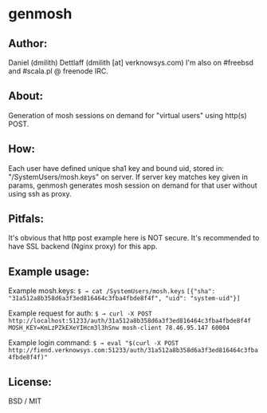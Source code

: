 genmosh
=======


## Author:
Daniel (dmilith) Dettlaff (dmilith [at] verknowsys.com)
I'm also on #freebsd and #scala.pl @ freenode IRC.


## About:
Generation of mosh sessions on demand for "virtual users" using http(s) POST.


## How:
Each user have defined unique sha1 key and bound uid, stored in: "/SystemUsers/mosh.keys" on server.
If server key matches key given in params, genmosh generates mosh session on demand for that user without using ssh as proxy.


## Pitfals:
It's obvious that http post example here is NOT secure. It's recommended to have SSL backend (Nginx proxy) for this app.


## Example usage:

Example mosh.keys:
    `$ → cat /SystemUsers/mosh.keys`
    `[{"sha": "31a512a8b358d6a3f3ed816464c3fba4fbde8f4f", "uid": "system-uid"}]`

Example request for auth:
    `$ → curl -X POST http://localhost:51233/auth/31a512a8b358d6a3f3ed816464c3fba4fbde8f4f`
    `MOSH_KEY=KmLzPZkEXeYIHcm3l3hSnw mosh-client 78.46.95.147 60004`
    
Example login command:
    `$ → eval "$(curl -X POST http://fiend.verknowsys.com:51233/auth/31a512a8b358d6a3f3ed816464c3fba4fbde8f4f)"`


## License:

BSD / MIT
